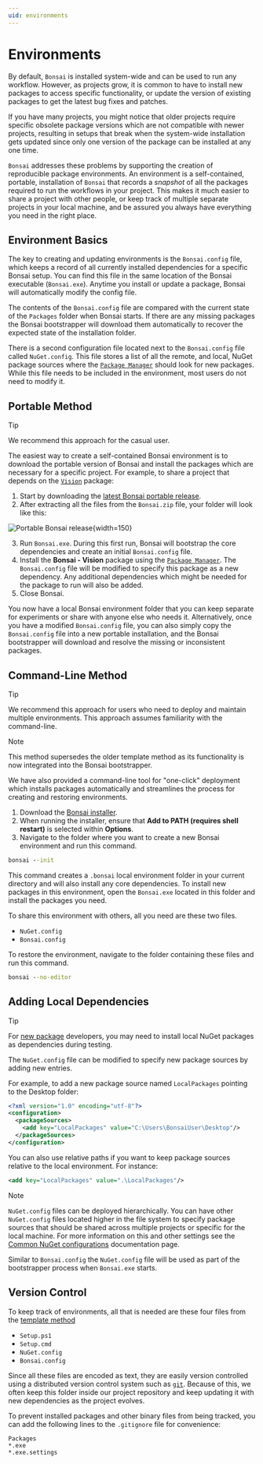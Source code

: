 ```yaml
---
uid: environments
---
```


# Environments

By default, `Bonsai` is installed system-wide and can be used to run any workflow. However, as projects grow, it is common to have to install new packages to access specific functionality, or update the version of existing packages to get the latest bug fixes and patches.

If you have many projects, you might notice that older projects require specific obsolete package versions which are not compatible with newer projects, resulting in setups that break when the system-wide installation gets updated since only one version of the package can be installed at any one time.

`Bonsai` addresses these problems by supporting the creation of reproducible package environments. An environment is a self-contained, portable, installation of `Bonsai` that records a *snapshot* of all the packages required to run the workflows in your project. This makes it much easier to share a project with other people, or keep track of multiple separate projects in your local machine, and be assured you always have everything you need in the right place.

## Environment Basics
The key to creating and updating environments is the `Bonsai.config` file, which keeps a record of all currently installed dependencies for a specific Bonsai setup. You can find this file in the same location of the Bonsai executable (`Bonsai.exe`). Anytime you install or update a package, Bonsai will automatically modify the config file.

The contents of the `Bonsai.config` file are compared with the current state of the `Packages` folder when Bonsai starts. If there are any missing packages the Bonsai bootstrapper will download them automatically to recover the expected state of the installation folder.

There is a second configuration file located next to the `Bonsai.config` file called `NuGet.config`. This file stores a list of all the remote, and local, NuGet package sources where the [`Package Manager`](xref:packages) should look for new packages. While this file needs to be included in the environment, most users do not need to modify it.

## Portable Method
> [!TIP]
> We recommend this approach for the casual user.

The easiest way to create a self-contained Bonsai environment is to download the portable version of Bonsai and install the packages which are necessary for a specific project. For example, to share a project that depends on the [`Vision`](xref:Bonsai.Vision) package:

1. Start by downloading the [latest Bonsai portable release](https://github.com/bonsai-rx/bonsai/releases/latest/download/Bonsai.zip).
2. After extracting all the files from the `Bonsai.zip` file, your folder will look like this:

![Portable Bonsai release](~/images/environments-portablerelease.png){width=150}

3. Run `Bonsai.exe`. During this first run, Bonsai will bootstrap the core dependencies and create an initial `Bonsai.config` file.
4. Install the **Bonsai - Vision** package using the [`Package Manager`](xref:packages). The `Bonsai.config` file will be modified to specify this package as a new dependency. Any additional dependencies which might be needed for the package to run will also be added.
5. Close Bonsai.

You now have a local Bonsai environment folder that you can keep separate for experiments or share with anyone else who needs it. Alternatively, once you have a modified `Bonsai.config` file, you can also simply copy the `Bonsai.config` file into a new portable installation, and the Bonsai bootstrapper will download and resolve the missing or inconsistent packages.

## Command-Line Method

> [!TIP]
> We recommend this approach for users who need to deploy and maintain multiple environments. This approach assumes familiarity with the command-line.

> [!NOTE]
> This method supersedes the older template method as its functionality is now integrated into the Bonsai bootstrapper.

We have also provided a command-line tool for "one-click" deployment which installs packages automatically and streamlines the process for creating and restoring environments.

1. Download the [Bonsai installer](https://bonsai-rx.org/docs/articles/installation.html).
2. When running the installer, ensure that **Add to PATH (requires shell restart)** is selected within **Options**.
3. Navigate to the folder where you want to create a new Bonsai environment and run this command. 

```cmd
bonsai --init
```

This command creates a `.bonsai` local environment folder in your current directory and will also install any core dependencies. To install new packages in this environment, open the `Bonsai.exe` located in this folder and install the packages you need.

To share this environment with others, all you need are these two files.

- `NuGet.config`
- `Bonsai.config`

To restore the environment, navigate to the folder containing these files and run this command. 

```cmd
bonsai --no-editor
```

## Adding Local Dependencies
> [!TIP] 
> For [new package](xref:create-package) developers, you may need to install local NuGet packages as dependencies during testing.

The `NuGet.config` file can be modified to specify new package sources by adding new entries.

For example, to add a new package source named `LocalPackages` pointing to the Desktop folder:

```xml
<?xml version="1.0" encoding="utf-8"?>
<configuration>
  <packageSources>
    <add key="LocalPackages" value="C:\Users\BonsaiUser\Desktop"/>
  </packageSources>
</configuration>
```

You can also use relative paths if you want to keep package sources relative to the local environment. For instance:

```xml
<add key="LocalPackages" value=".\LocalPackages"/>
```

> [!Note]
> `NuGet.config` files can be deployed hierarchically. You can have other `NuGet.config` files located higher in the file system to specify package sources that should be shared across multiple projects or specific for the local machine. For more information on this and other settings see the [Common NuGet configurations](https://learn.microsoft.com/en-us/nuget/consume-packages/configuring-nuget-behavior) documentation page.

Similar to `Bonsai.config` the `NuGet.config` file will be used as part of the bootstrapper process when `Bonsai.exe` starts.

## Version Control
To keep track of environments, all that is needed are these four files from the [template method](#template-method)

- `Setup.ps1`
- `Setup.cmd`
- `NuGet.config`
- `Bonsai.config`

Since all these files are encoded as text, they are easily version controlled using a distributed version control system such as [`git`](https://git-scm.com/). Because of this, we often keep this folder inside our project repository and keep updating it with new dependencies as the project evolves.

To prevent installed packages and other binary files from being tracked, you can add the following lines to the `.gitignore` file for convenience:

```
Packages
*.exe
*.exe.settings
```
